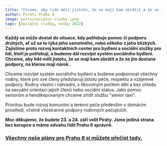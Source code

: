```yaml
---
title: "Chceme, aby lidé měli jistotu, že se mají kam obrátit a že se jim dostane podpory, na kterou mají nárok"
author: Piráti Praha 8
image: posts/socialni-sluzby.jpeg
tags: [Sociální služby, Volby 2022]
---
```


**Každý se může dostat do situace, kdy potřebuje pomoc či podporu druhých, ať už se to týká jeho samotného, nebo někoho z jeho blízkých. Zajistíme proto rozvoj kontaktních center pro bydlení a sociální služby pro lidi, kteří je potřebují, a budeme dál rozvíjet systém sociálního bydlení. Chceme, aby lidé měli jistotu, že se mají kam obrátit a že se jim dostane podpory, na kterou mají nárok.**

Chceme rozvíjet systém sociálního bydlení a budeme podporovat všechny rodiny, které pro své členy představují jistotu péče, respektu a vzájemné podpory. Rodiny vlastní i náhradní, s libovolným počtem dětí a bez ohledu na sexuální orientaci jejich členů nebo sociální status. Jako pomoc seniorům a hendikepovaným chceme zřídit službu "senior taxi".

Prioritou bude rozvoj komunitní a terénní péče především v domácím prostředí, včetně všestranné podpory rodinných pečujících. 

**Moc děkujeme, že budete 23. a 24. září volit Piráty. Jsme jediná strana bez korupce a máme odvahu řídit Prahu 8 správně.**

### [Všechny naše plány pro Prahu 8 si můžete přečíst tady.](https://praha8.pirati.cz/volby/2022-komunalni.html?pohled=program)

